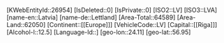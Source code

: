 ﻿---
location: [56.95,24.11]
type: Country
tags: [geo/Country]
---
[KWebEntityId::26954]
[IsDeleted::0]
[IsPrivate::0]
[ISO2::LV]
[ISO3::LVA]
[name-en::Latvia]
[name-de::Lettland]
[Area-Total::64589]
[Area-Land::62050]
[Continent::[[Europe]]]
[VehicleCode::LV]
[Capital::[[Riga]]]
[Alcohol-l::12.5]
[Language-Id::]
[geo-lon::24.11]
[geo-lat::56.95]

